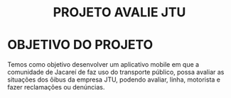 <h1 align = "center"> PROJETO AVALIE JTU </h1>
<h1 align = "cneter" >OBJETIVO DO PROJETO</h1>

<p>Temos como objetivo desenvolver um aplicativo mobile em que a comunidade de Jacareí de faz uso do transporte público, possa avaliar as situações dos ôibus da empresa JTU, podendo avaliar, linha, motorista e fazer reclamações ou denúncias.</p>
